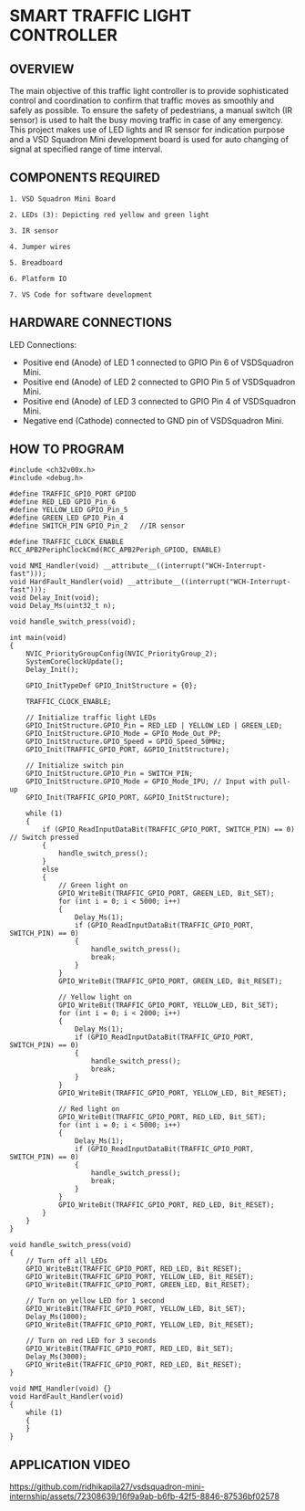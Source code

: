 # SMART TRAFFIC LIGHT CONTROLLER 
## OVERVIEW
The main objective of this traffic light controller is to provide sophisticated control and coordination to confirm that traffic moves as smoothly and safely as possible. To ensure the safety of pedestrians, a manual switch (IR sensor) is used to halt the busy moving traffic in case of any emergency. This project makes use of LED lights and IR sensor for indication purpose and a VSD Squadron Mini development board is used for auto changing of signal at specified range of time interval. 

## COMPONENTS REQUIRED
   ```
   1. VSD Squadron Mini Board

   2. LEDs (3): Depicting red yellow and green light

   3. IR sensor

   4. Jumper wires

   5. Breadboard

   6. Platform IO

   7. VS Code for software development
   ```

## HARDWARE CONNECTIONS
 LED Connections: 
   * Positive end (Anode) of LED 1 connected to GPIO Pin 6 of VSDSquadron Mini.
   * Positive end (Anode) of LED 2 connected to GPIO Pin 5 of VSDSquadron Mini.
   * Positive end (Anode) of LED 3 connected to GPIO Pin 4 of VSDSquadron Mini.
   * Negative end (Cathode) connected to GND pin of VSDSquadron Mini.
   
      
## HOW TO PROGRAM
```
#include <ch32v00x.h>
#include <debug.h>

#define TRAFFIC_GPIO_PORT GPIOD
#define RED_LED GPIO_Pin_6
#define YELLOW_LED GPIO_Pin_5
#define GREEN_LED GPIO_Pin_4
#define SWITCH_PIN GPIO_Pin_2   //IR sensor

#define TRAFFIC_CLOCK_ENABLE RCC_APB2PeriphClockCmd(RCC_APB2Periph_GPIOD, ENABLE)

void NMI_Handler(void) __attribute__((interrupt("WCH-Interrupt-fast")));
void HardFault_Handler(void) __attribute__((interrupt("WCH-Interrupt-fast")));
void Delay_Init(void);
void Delay_Ms(uint32_t n);

void handle_switch_press(void);

int main(void)
{
    NVIC_PriorityGroupConfig(NVIC_PriorityGroup_2);
    SystemCoreClockUpdate();
    Delay_Init();

    GPIO_InitTypeDef GPIO_InitStructure = {0};

    TRAFFIC_CLOCK_ENABLE;

    // Initialize traffic light LEDs
    GPIO_InitStructure.GPIO_Pin = RED_LED | YELLOW_LED | GREEN_LED;
    GPIO_InitStructure.GPIO_Mode = GPIO_Mode_Out_PP;
    GPIO_InitStructure.GPIO_Speed = GPIO_Speed_50MHz;
    GPIO_Init(TRAFFIC_GPIO_PORT, &GPIO_InitStructure);

    // Initialize switch pin
    GPIO_InitStructure.GPIO_Pin = SWITCH_PIN;
    GPIO_InitStructure.GPIO_Mode = GPIO_Mode_IPU; // Input with pull-up
    GPIO_Init(TRAFFIC_GPIO_PORT, &GPIO_InitStructure);

    while (1)
    {
        if (GPIO_ReadInputDataBit(TRAFFIC_GPIO_PORT, SWITCH_PIN) == 0) // Switch pressed
        {
            handle_switch_press();
        }
        else
        {
            // Green light on
            GPIO_WriteBit(TRAFFIC_GPIO_PORT, GREEN_LED, Bit_SET);
            for (int i = 0; i < 5000; i++)
            {
                Delay_Ms(1);
                if (GPIO_ReadInputDataBit(TRAFFIC_GPIO_PORT, SWITCH_PIN) == 0) 
                {
                    handle_switch_press();
                    break;
                }
            }
            GPIO_WriteBit(TRAFFIC_GPIO_PORT, GREEN_LED, Bit_RESET);

            // Yellow light on
            GPIO_WriteBit(TRAFFIC_GPIO_PORT, YELLOW_LED, Bit_SET);
            for (int i = 0; i < 2000; i++)
            {
                Delay_Ms(1);
                if (GPIO_ReadInputDataBit(TRAFFIC_GPIO_PORT, SWITCH_PIN) == 0) 
                {
                    handle_switch_press();
                    break;
                }
            }
            GPIO_WriteBit(TRAFFIC_GPIO_PORT, YELLOW_LED, Bit_RESET);

            // Red light on
            GPIO_WriteBit(TRAFFIC_GPIO_PORT, RED_LED, Bit_SET);
            for (int i = 0; i < 5000; i++)
            {
                Delay_Ms(1);
                if (GPIO_ReadInputDataBit(TRAFFIC_GPIO_PORT, SWITCH_PIN) == 0) 
                {
                    handle_switch_press();
                    break;
                }
            }
            GPIO_WriteBit(TRAFFIC_GPIO_PORT, RED_LED, Bit_RESET);
        }
    }
}

void handle_switch_press(void)
{
    // Turn off all LEDs
    GPIO_WriteBit(TRAFFIC_GPIO_PORT, RED_LED, Bit_RESET);
    GPIO_WriteBit(TRAFFIC_GPIO_PORT, YELLOW_LED, Bit_RESET);
    GPIO_WriteBit(TRAFFIC_GPIO_PORT, GREEN_LED, Bit_RESET);

    // Turn on yellow LED for 1 second
    GPIO_WriteBit(TRAFFIC_GPIO_PORT, YELLOW_LED, Bit_SET);
    Delay_Ms(1000);
    GPIO_WriteBit(TRAFFIC_GPIO_PORT, YELLOW_LED, Bit_RESET);

    // Turn on red LED for 3 seconds
    GPIO_WriteBit(TRAFFIC_GPIO_PORT, RED_LED, Bit_SET);
    Delay_Ms(3000);
    GPIO_WriteBit(TRAFFIC_GPIO_PORT, RED_LED, Bit_RESET);
}

void NMI_Handler(void) {}
void HardFault_Handler(void)
{
    while (1)
    {
    }
}

```
  
## APPLICATION VIDEO

https://github.com/ridhikapila27/vsdsquadron-mini-internship/assets/72308639/16f9a9ab-b6fb-42f5-8846-87536bf02578






